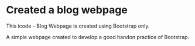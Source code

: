 # Created a blog webpage
This icode - Blog Webpage is created using Bootstrap only.

A simple webpage created to develop a good handon practice of Bootstrap. 